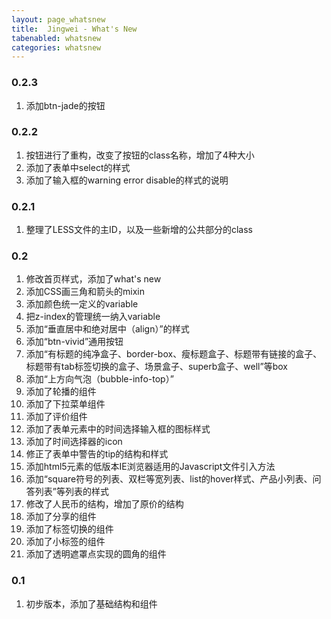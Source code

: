 ```yaml
---
layout: page_whatsnew
title:  Jingwei - What's New
tabenabled: whatsnew
categories: whatsnew
---
```


### 0.2.3

  1. 添加btn-jade的按钮


### 0.2.2

  1. 按钮进行了重构，改变了按钮的class名称，增加了4种大小
  2. 添加了表单中select的样式
  3. 添加了输入框的warning error disable的样式的说明


### 0.2.1
  
  1. 整理了LESS文件的主ID，以及一些新增的公共部分的class


### 0.2

  1. 修改首页样式，添加了what's new
  2. 添加CSS画三角和箭头的mixin
  3. 添加颜色统一定义的variable
  4. 把z-index的管理统一纳入variable
  5. 添加“垂直居中和绝对居中（align）”的样式
  6. 添加“btn-vivid”通用按钮
  7. 添加“有标题的纯净盒子、border-box、瘦标题盒子、标题带有链接的盒子、标题带有tab标签切换的盒子、场景盒子、superb盒子、well”等box
  8. 添加“上方向气泡（bubble-info-top）”
  9. 添加了轮播的组件
  10. 添加了下拉菜单组件
  11. 添加了评价组件
  12. 添加了表单元素中的时间选择输入框的图标样式
  13. 添加了时间选择器的icon
  14. 修正了表单中警告的tip的结构和样式
  15. 添加html5元素的低版本IE浏览器适用的Javascript文件引入方法
  16. 添加“square符号的列表、双栏等宽列表、list的hover样式、产品小列表、问答列表”等列表的样式
  17. 修改了人民币的结构，增加了原价的结构
  18. 添加了分享的组件
  19. 添加了标签切换的组件
  20. 添加了小标签的组件
  21. 添加了透明遮罩点实现的圆角的组件


### 0.1
  
  1. 初步版本，添加了基础结构和组件

